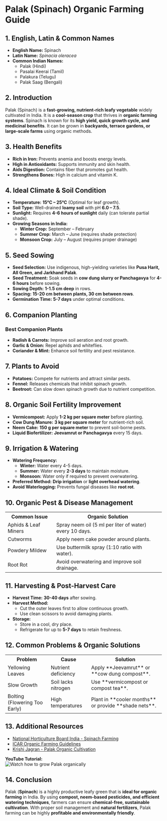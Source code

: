 # Palak (Spinach) Organic Farming Guide  

## 1. English, Latin & Common Names  
- **English Name:** Spinach  
- **Latin Name:** *Spinacia oleracea*  
- **Common Indian Names:**  
  - Palak (Hindi)  
  - Pasalai Keerai (Tamil)  
  - Palakura (Telugu)  
  - Palak Saag (Bengali)  

## 2. Introduction  
Palak (Spinach) is a **fast-growing, nutrient-rich leafy vegetable** widely cultivated in India. It is a **cool-season crop** that thrives in **organic farming systems**. Spinach is known for its **high yield, quick growth cycle, and medicinal benefits**. It can be grown in **backyards, terrace gardens, or large-scale farms** using organic methods.

## 3. Health Benefits  
- **Rich in Iron:** Prevents anemia and boosts energy levels.  
- **High in Antioxidants:** Supports immunity and skin health.  
- **Aids Digestion:** Contains fiber that promotes gut health.  
- **Strengthens Bones:** High in calcium and vitamin K.  

## 4. Ideal Climate & Soil Condition  
- **Temperature:** **15°C – 25°C** (Optimal for leaf growth).  
- **Soil Type:** Well-drained **loamy soil** with pH **6.0 – 7.5**.  
- **Sunlight:** Requires **4-6 hours of sunlight** daily (can tolerate partial shade).  
- **Growing Seasons in India:**  
  - **Winter Crop:** September – February  
  - **Summer Crop:** March – June (requires shade protection)  
  - **Monsoon Crop:** July – August (requires proper drainage)  

## 5. Seed Sowing  
- **Seed Selection:** Use indigenous, high-yielding varieties like **Pusa Harit, All Green, and Jarkhand Palak**.  
- **Seed Treatment:** Soak seeds in **cow dung slurry or Panchagavya** for **4-6 hours** before sowing.  
- **Sowing Depth:** **1-1.5 cm deep** in rows.  
- **Spacing:** **15-20 cm between plants, 30 cm between rows**.  
- **Germination Time:** **5-7 days** under optimal conditions.  

## 6. Companion Planting  
### Best Companion Plants  
- **Radish & Carrots:** Improve soil aeration and root growth.  
- **Garlic & Onion:** Repel aphids and whiteflies.  
- **Coriander & Mint:** Enhance soil fertility and pest resistance.  

## 7. Plants to Avoid  
- **Potatoes:** Compete for nutrients and attract similar pests.  
- **Fennel:** Releases chemicals that inhibit spinach growth.  
- **Beetroot:** Can slow down spinach growth due to nutrient competition.  

## 8. Organic Soil Fertility Improvement  
- **Vermicompost:** Apply **1-2 kg per square meter** before planting.  
- **Cow Dung Manure:** **3 kg per square meter** for nutrient-rich soil.  
- **Neem Cake:** **150 g per square meter** to prevent soil-borne pests.  
- **Liquid Biofertilizer:** **Jeevamrut or Panchagavya** every 15 days.  

## 9. Irrigation & Watering  
- **Watering Frequency:**  
  - **Winter:** Water every 4-5 days.  
  - **Summer:** Water every **2-3 days** to maintain moisture.  
  - **Monsoon:** Water only if required to prevent overwatering.  
- **Preferred Method:** **Drip irrigation** or **light overhead watering**.  
- **Avoid Waterlogging:** Prevents fungal diseases like **root rot**.  

## 10. Organic Pest & Disease Management  

<table>  
<tr>  
<th>Common Issue</th>  
<th>Organic Solution</th>  
</tr>  
<tr>  
<td>Aphids & Leaf Miners</td>  
<td>Spray neem oil (5 ml per liter of water) every 10 days.</td>  
</tr>  
<tr>  
<td>Cutworms</td>  
<td>Apply neem cake powder around plants.</td>  
</tr>  
<tr>  
<td>Powdery Mildew</td>  
<td>Use buttermilk spray (1:10 ratio with water).</td>  
</tr>  
<tr>  
<td>Root Rot</td>  
<td>Avoid overwatering and improve soil drainage.</td>  
</tr>  
</table>  

## 11. Harvesting & Post-Harvest Care  
- **Harvest Time:** **30-40 days** after sowing.  
- **Harvest Method:**  
  - Cut the outer leaves first to allow continuous growth.  
  - Use clean scissors to avoid damaging plants.  
- **Storage:**  
  - Store in a cool, dry place.  
  - Refrigerate for up to **5-7 days** to retain freshness.  

## 12. Common Problems & Organic Solutions  

<table>  
<tr>  
<th>Problem</th>  
<th>Cause</th>  
<th>Solution</th>  
</tr>  
<tr>  
<td>Yellowing Leaves</td>  
<td>Nutrient deficiency</td>  
<td>Apply **Jeevamrut** or **cow dung compost**.</td>  
</tr>  
<tr>  
<td>Slow Growth</td>  
<td>Soil lacks nitrogen</td>  
<td>Use **vermicompost or compost tea**.</td>  
</tr>  
<tr>  
<td>Bolting (Flowering Too Early)</td>  
<td>High temperatures</td>  
<td>Plant in **cooler months** or provide **shade nets**.</td>  
</tr>  
</table>  

## 13. Additional Resources  
- [National Horticulture Board India - Spinach Farming](http://nhb.gov.in)  
- [ICAR Organic Farming Guidelines](https://icar.org.in)  
- [Krishi Jagran - Palak Organic Cultivation](https://www.krishijagran.com)  

**YouTube Tutorial:**  
![Watch how to grow Palak organically](https://www.youtube.com/watch?v=xyz123)  

## 14. Conclusion  
Palak (**Spinach**) is a highly productive leafy green that is **ideal for organic farming** in India. By using **compost, neem-based pesticides, and efficient watering techniques**, farmers can ensure **chemical-free, sustainable cultivation**. With proper soil management and **natural fertilizers**, Palak farming can be highly **profitable and environmentally friendly**.
